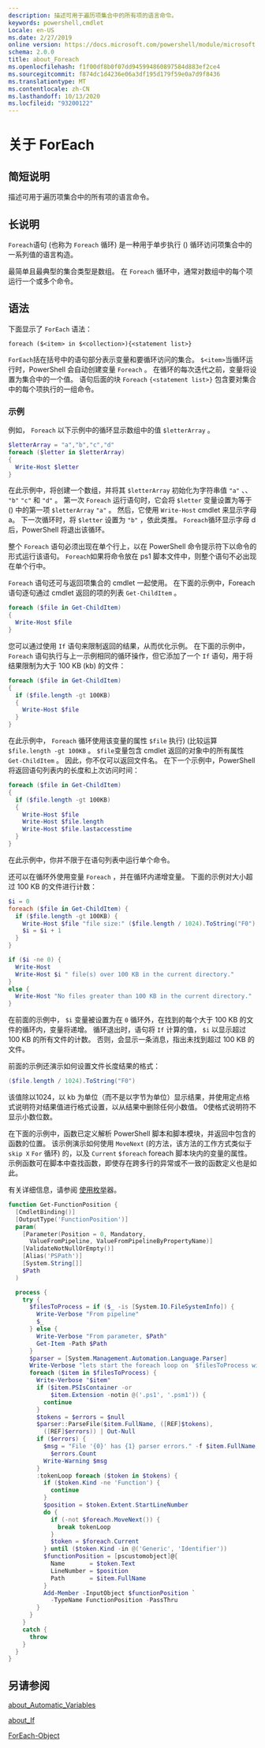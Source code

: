 ```yaml
---
description: 描述可用于遍历项集合中的所有项的语言命令。
keywords: powershell,cmdlet
Locale: en-US
ms.date: 2/27/2019
online version: https://docs.microsoft.com/powershell/module/microsoft.powershell.core/about/about_foreach?view=powershell-5.1&WT.mc_id=ps-gethelp
schema: 2.0.0
title: about_Foreach
ms.openlocfilehash: f1f00df8b0f07dd945994860897584d883ef2ce4
ms.sourcegitcommit: f874dc1d4236e06a3df195d179f59e0a7d9f8436
ms.translationtype: MT
ms.contentlocale: zh-CN
ms.lasthandoff: 10/13/2020
ms.locfileid: "93200122"
---
```

# <a name="about-foreach"></a>关于 ForEach

## <a name="short-description"></a>简短说明
描述可用于遍历项集合中的所有项的语言命令。

## <a name="long-description"></a>长说明

`Foreach`语句 (也称为 `Foreach` 循环) 是一种用于单步执行 () 循环访问项集合中的一系列值的语言构造。

最简单且最典型的集合类型是数组。
在 `Foreach` 循环中，通常对数组中的每个项运行一个或多个命令。

## <a name="syntax"></a>语法

下面显示了 `ForEach` 语法：

```
foreach ($<item> in $<collection>){<statement list>}
```

`ForEach`括在括号中的语句部分表示变量和要循环访问的集合。 `$<item>`当循环运行时，PowerShell 会自动创建变量 `Foreach` 。 在循环的每次迭代之前，变量将设置为集合中的一个值。
语句后面的块 `Foreach` `{<statement list>}` 包含要对集合中的每个项执行的一组命令。

### <a name="examples"></a>示例

例如， `Foreach` 以下示例中的循环显示数组中的值 `$letterArray` 。

```powershell
$letterArray = "a","b","c","d"
foreach ($letter in $letterArray)
{
  Write-Host $letter
}
```

在此示例中，将创建一个数组，并将其 `$letterArray` 初始化为字符串值 `"a"` 、、 `"b"` `"c"` 和 `"d"` 。 第一次 `Foreach` 运行语句时，它会将 `$letter` 变量设置为等于 () 中的第一项 `$letterArray` `"a"` 。 然后，它使用 `Write-Host` cmdlet 来显示字母 a。 下一次循环时，将 `$letter` 设置为 `"b"` ，依此类推。 `Foreach`循环显示字母 d 后，PowerShell 将退出该循环。

整个 `Foreach` 语句必须出现在单个行上，以在 PowerShell 命令提示符下以命令的形式运行该语句。 `Foreach`如果将命令放在 ps1 脚本文件中，则整个语句不必出现在单个行中。

`Foreach` 语句还可与返回项集合的 cmdlet 一起使用。 在下面的示例中，Foreach 语句逐句通过 cmdlet 返回的项的列表 `Get-ChildItem` 。

```powershell
foreach ($file in Get-ChildItem)
{
  Write-Host $file
}
```

您可以通过使用 `If` 语句来限制返回的结果，从而优化示例。 在下面的示例中， `Foreach` 语句执行与上一示例相同的循环操作，但它添加了一个 `If` 语句，用于将结果限制为大于 100 KB (kb) 的文件：

```powershell
foreach ($file in Get-ChildItem)
{
  if ($file.length -gt 100KB)
  {
    Write-Host $file
  }
}
```

在此示例中， `Foreach` 循环使用该变量的属性 `$file` 执行)  (比较运算 `$file.length -gt 100KB` 。 `$file`变量包含 cmdlet 返回的对象中的所有属性 `Get-ChildItem` 。 因此，你不仅可以返回文件名。
在下一个示例中，PowerShell 将返回语句列表内的长度和上次访问时间：

```powershell
foreach ($file in Get-ChildItem)
{
  if ($file.length -gt 100KB)
  {
    Write-Host $file
    Write-Host $file.length
    Write-Host $file.lastaccesstime
  }
}
```

在此示例中，你并不限于在语句列表中运行单个命令。

还可以在循环外使用变量 `Foreach` ，并在循环内递增变量。 下面的示例对大小超过 100 KB 的文件进行计数：

```powershell
$i = 0
foreach ($file in Get-ChildItem) {
  if ($file.length -gt 100KB) {
    Write-Host $file "file size:" ($file.length / 1024).ToString("F0") KB
    $i = $i + 1
  }
}

if ($i -ne 0) {
  Write-Host
  Write-Host $i " file(s) over 100 KB in the current directory."
}
else {
  Write-Host "No files greater than 100 KB in the current directory."
}
```

在前面的示例中， `$i` 变量被设置为在 `0` 循环外，在找到的每个大于 100 KB 的文件的循环内，变量将递增。 循环退出时，语句将 `If` 计算的值， `$i` 以显示超过 100 KB 的所有文件的计数。 否则，会显示一条消息，指出未找到超过 100 KB 的文件。

前面的示例还演示如何设置文件长度结果的格式：

```powershell
($file.length / 1024).ToString("F0")
```

该值除以1024，以 kb 为单位（而不是以字节为单位）显示结果，并使用定点格式说明符对结果值进行格式设置，以从结果中删除任何小数值。 0使格式说明符不显示小数位数。

在下面的示例中，函数已定义解析 PowerShell 脚本和脚本模块，并返回中包含的函数的位置。 该示例演示如何使用 `MoveNext` (的方法，该方法的工作方式类似于 `skip X` `For` 循环) 的，以及 `Current` `$foreach` foreach 脚本块内的变量的属性。 示例函数可在脚本中查找函数，即使存在跨多行的异常或不一致的函数定义也是如此。

有关详细信息，请参阅 [使用枚举](about_Automatic_Variables.md#using-enumerators)器。

```powershell
function Get-FunctionPosition {
  [CmdletBinding()]
  [OutputType('FunctionPosition')]
  param(
    [Parameter(Position = 0, Mandatory,
      ValueFromPipeline, ValueFromPipelineByPropertyName)]
    [ValidateNotNullOrEmpty()]
    [Alias('PSPath')]
    [System.String[]]
    $Path
  )

  process {
    try {
      $filesToProcess = if ($_ -is [System.IO.FileSystemInfo]) {
        Write-Verbose "From pipeline"
        $_
      } else {
        Write-Verbose "From parameter, $Path"
        Get-Item -Path $Path
      }
      $parser = [System.Management.Automation.Language.Parser]
      Write-Verbose "lets start the foreach loop on `$filesToProcess with $($filesToProcess.count) as count"
      foreach ($item in $filesToProcess) {
        Write-Verbose "$item"
        if ($item.PSIsContainer -or
            $item.Extension -notin @('.ps1', '.psm1')) {
          continue
        }
        $tokens = $errors = $null
        $parser::ParseFile($item.FullName, ([REF]$tokens),
          ([REF]$errors)) | Out-Null
        if ($errors) {
          $msg = "File '{0}' has {1} parser errors." -f $item.FullName,
            $errors.Count
          Write-Warning $msg
        }
        :tokenLoop foreach ($token in $tokens) {
          if ($token.Kind -ne 'Function') {
            continue
          }
          $position = $token.Extent.StartLineNumber
          do {
            if (-not $foreach.MoveNext()) {
              break tokenLoop
            }
            $token = $foreach.Current
          } until ($token.Kind -in @('Generic', 'Identifier'))
          $functionPosition = [pscustomobject]@{
            Name       = $token.Text
            LineNumber = $position
            Path       = $item.FullName
          }
          Add-Member -InputObject $functionPosition `
            -TypeName FunctionPosition -PassThru
        }
      }
    }
    catch {
      throw
    }
  }
}
```

## <a name="see-also"></a>另请参阅

[about_Automatic_Variables](about_Automatic_Variables.md)

[about_If](about_If.md)

[ForEach-Object](xref:Microsoft.PowerShell.Core.ForEach-Object)
